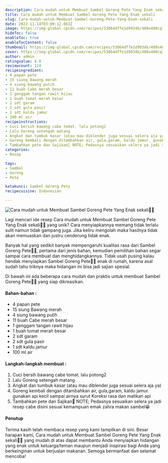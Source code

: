 ```yaml
---
description: Cara mudah untuk Membuat Sambel Goreng Pete Yang Enak sekali"
title: Cara mudah untuk Membuat Sambel Goreng Pete Yang Enak sekali
slug: Cara-mudah-untuk-Membuat-Sambel-Goreng-Pete-Yang-Enak-sekali
date: 2022-11-14T03:09:12.063Z
image: https://img-global.cpcdn.com/recipes/53064dffe1d9934b/400x400cq70/photo.jpg
hideToc: false
enableToc: true
enableTocContent: false
thumbnail: https://img-global.cpcdn.com/recipes/53064dffe1d9934b/400x400cq70/photo.jpg
cover: https://img-global.cpcdn.com/recipes/53064dffe1d9934b/400x400cq70/photo.jpg
author: admin
ratingvalue: 4.8
reviewcount: 124
recipeingredient:
- 4 papan pete
- 15 siung Bawang merah
- 4 siung bawang putih
- 11 buah Cabe merah besar
- 1 genggam tangan rawit hijau
- 1 buah tomat merah besar
- 2 sdt garam
- 2 sdt gula pasir
- 1 sdt kaldu jamur
- 100 ml air
recipeinstructions:
- Cuci bersih bawang cabe tomat. lalu potong2
- Lalu Goreng setengah matang
- Angkat dan tumbuk kasar (atau mau diblender juga sesuai selera aja ya)
- Goreng kembali dengan ditambahkan air, gula,garam, kaldu jamur. gunakan api kecil sampai airnya surut Koreksi rasa dan matikan api
- Tambahkan pete dan Sajikan🤤 NOTE; Pedasnya sesuaikan selera ya jadi resep cabe disini sesuai kemampuan emak zahra makan sambel😁
categories:
- Resep

tags:
- Sambel
- Goreng
- Pete

katakunci: Sambel Goreng Pete
recipecuisine: Indonesian

---
```


![Cara mudah untuk Membuat Sambel Goreng Pete Yang Enak sekali👩‍🍳](https://img-global.cpcdn.com/recipes/53064dffe1d9934b/400x400cq70/photo.jpg)

Lagi mencari ide resep Cara mudah untuk Membuat Sambel Goreng Pete Yang Enak sekali👩‍🍳 yang unik? Cara menyiapkannya memang tidak terlalu sulit namun tidak gampang juga. Jika keliru mengolah maka hasilnya tidak akan memuaskan dan justru cenderung tidak enak.

Banyak hal yang sedikit banyak mempengaruhi kualitas rasa dari Sambel Goreng Pete👩‍🍳, pertama dari jenis bahan, kemudian pemilihan bahan segar sampai cara membuat dan menghidangkannya. Tidak usah pusing kalau hendak menyiapkan Sambel Goreng Pete👩‍🍳 enak di rumah, karena asal sudah tahu triknya maka hidangan ini bisa jadi sajian spesial.

Di bawah ini ada beberapa cara mudah dan praktis untuk membuat Sambel Goreng Pete👩‍🍳 yang siap dikreasikan.

<!--inarticleads1-->

#### Bahan-bahan :

- 4 papan pete
- 15 siung Bawang merah
- 4 siung bawang putih
- 11 buah Cabe merah besar
- 1 genggam tangan rawit hijau
- 1 buah tomat merah besar
- 2 sdt garam
- 2 sdt gula pasir
- 1 sdt kaldu jamur
- 100 ml air

<!--inarticleads2-->

#### Langkah-langkah membuat :

1. Cuci bersih bawang cabe tomat. lalu potong2
1. Lalu Goreng setengah matang
1. Angkat dan tumbuk kasar (atau mau diblender juga sesuai selera aja ya)
1. Goreng kembali dengan ditambahkan air, gula,garam, kaldu jamur. gunakan api kecil sampai airnya surut Koreksi rasa dan matikan api
1. Tambahkan pete dan Sajikan🤤 NOTE; Pedasnya sesuaikan selera ya jadi resep cabe disini sesuai kemampuan emak zahra makan sambel😁

#### Penutup

Terima kasih telah membaca resep yang kami tampilkan di sini. Besar harapan kami, Cara mudah untuk Membuat Sambel Goreng Pete Yang Enak sekali👩‍🍳 yang mudah di atas dapat membantu Anda menyiapkan hidangan yang enak untuk keluarga/teman maupun menjadi inspirasi bagi Anda yang berkeinginan untuk berjualan makanan. Semoga bermanfaat dan selamat mencoba!